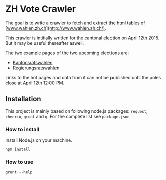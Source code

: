 # ZH Vote Crawler

The goal is to write a crawler to fetch and extract the html tables of [www.wahlen.zh.ch](http://www.wahlen.zh.ch/).

This crawler is intitially written for the cantonal election on April 12th 2015. But it may be useful thereafter aswell.

The two example pages of the two upcoming elections are:
- [Kantonsratswahlen](http://www.wahlen.zh.ch/wahlen/kr2011_medieninfo/viewer.php?menu=listen_kanton)
- [Regierungsratswahlen](http://www.wahlen.zh.ch/wahlen/rr2015_preview/viewer.php?table=kandkanton)

Links to the hot pages and data from it can not be published until the poles close at April 12th 12:00 PM.

## Installation

This project is mainly based on following node.js packages: `request`, `cheerio`, `grunt` and `q`. For the complete list see `package.json`

### How to install

Install Node.js on your machine.

```
npm install
```

### How to use

```
grunt --help
```